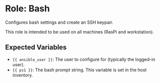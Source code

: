 # Role: Bash

Configures bash settings and create an SSH keypair.

This role is intended to be used on all machines (RasPi and workstation).

## Expected Variables

- `{{ ansible_user }}`: The user to configure for (typically the logged-in user).
- `{{ ps1 }}`: The bash prompt string. This variable is set in the host inventory.
